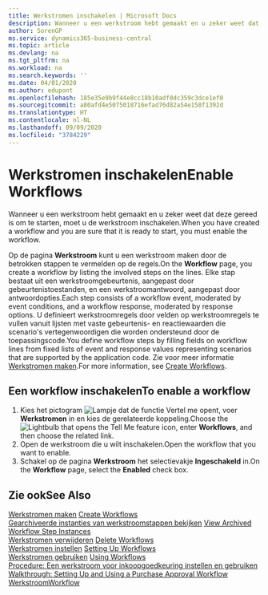 ```yaml
---
title: Werkstromen inschakelen | Microsoft Docs
description: Wanneer u een werkstroom hebt gemaakt en u zeker weet dat deze gereed is om te starten, moet u de werkstroom inschakelen.
author: SorenGP
ms.service: dynamics365-business-central
ms.topic: article
ms.devlang: na
ms.tgt_pltfrm: na
ms.workload: na
ms.search.keywords: ''
ms.date: 04/01/2020
ms.author: edupont
ms.openlocfilehash: 185e35e9b9f44e8cc18b10adf0dc359c3dce1ef0
ms.sourcegitcommit: a80afd4e5075018716efad76d82a54e158f1392d
ms.translationtype: HT
ms.contentlocale: nl-NL
ms.lasthandoff: 09/09/2020
ms.locfileid: "3784229"
---
```

# <a name="enable-workflows"></a><span data-ttu-id="db05e-103">Werkstromen inschakelen</span><span class="sxs-lookup"><span data-stu-id="db05e-103">Enable Workflows</span></span>
<span data-ttu-id="db05e-104">Wanneer u een werkstroom hebt gemaakt en u zeker weet dat deze gereed is om te starten, moet u de werkstroom inschakelen.</span><span class="sxs-lookup"><span data-stu-id="db05e-104">When you have created a workflow and you are sure that it is ready to start, you must enable the workflow.</span></span>  

 <span data-ttu-id="db05e-105">Op de pagina **Werkstroom** kunt u een werkstroom maken door de betrokken stappen te vermelden op de regels.</span><span class="sxs-lookup"><span data-stu-id="db05e-105">On the **Workflow** page, you create a workflow by listing the involved steps on the lines.</span></span> <span data-ttu-id="db05e-106">Elke stap bestaat uit een werkstroomgebeurtenis, aangepast door gebeurtenistoestanden, en een werkstroomantwoord, aangepast door antwoordopties.</span><span class="sxs-lookup"><span data-stu-id="db05e-106">Each step consists of a workflow event, moderated by event conditions, and a workflow response, moderated by response options.</span></span> <span data-ttu-id="db05e-107">U definieert werkstroomregels door velden op werkstroomregels te vullen vanuit lijsten met vaste gebeurtenis- en reactiewaarden die scenario's vertegenwoordigen die worden ondersteund door de toepassingscode.</span><span class="sxs-lookup"><span data-stu-id="db05e-107">You define workflow steps by filling fields on workflow lines from fixed lists of event and response values representing scenarios that are supported by the application code.</span></span> <span data-ttu-id="db05e-108">Zie voor meer informatie [Werkstromen maken](across-how-to-create-workflows.md).</span><span class="sxs-lookup"><span data-stu-id="db05e-108">For more information, see [Create Workflows](across-how-to-create-workflows.md).</span></span>  

## <a name="to-enable-a-workflow"></a><span data-ttu-id="db05e-109">Een workflow inschakelen</span><span class="sxs-lookup"><span data-stu-id="db05e-109">To enable a workflow</span></span>  
1.  <span data-ttu-id="db05e-110">Kies het pictogram ![Lampje dat de functie Vertel me opent](media/ui-search/search_small.png "Vertel me wat u wilt doen"), voer **Werkstromen** in en kies de gerelateerde koppeling.</span><span class="sxs-lookup"><span data-stu-id="db05e-110">Choose the ![Lightbulb that opens the Tell Me feature](media/ui-search/search_small.png "Tell me what you want to do") icon, enter **Workflows**, and then choose the related link.</span></span>  
2.  <span data-ttu-id="db05e-111">Open de werkstroom die u wilt inschakelen.</span><span class="sxs-lookup"><span data-stu-id="db05e-111">Open the workflow that you want to enable.</span></span>  
3.  <span data-ttu-id="db05e-112">Schakel op de pagina **Werkstroom** het selectievakje **Ingeschakeld** in.</span><span class="sxs-lookup"><span data-stu-id="db05e-112">On the **Workflow** page, select the **Enabled** check box.</span></span>  

## <a name="see-also"></a><span data-ttu-id="db05e-113">Zie ook</span><span class="sxs-lookup"><span data-stu-id="db05e-113">See Also</span></span>  
 <span data-ttu-id="db05e-114">[Werkstromen maken](across-how-to-create-workflows.md) </span><span class="sxs-lookup"><span data-stu-id="db05e-114">[Create Workflows](across-how-to-create-workflows.md) </span></span>  
 <span data-ttu-id="db05e-115">[Gearchiveerde instanties van werkstroomstappen bekijken](across-how-to-view-archived-workflow-step-instances.md) </span><span class="sxs-lookup"><span data-stu-id="db05e-115">[View Archived Workflow Step Instances](across-how-to-view-archived-workflow-step-instances.md) </span></span>  
 <span data-ttu-id="db05e-116">[Werkstromen verwijderen](across-how-to-delete-workflows.md) </span><span class="sxs-lookup"><span data-stu-id="db05e-116">[Delete Workflows](across-how-to-delete-workflows.md) </span></span>  
 <span data-ttu-id="db05e-117">[Werkstromen instellen](across-set-up-workflows.md) </span><span class="sxs-lookup"><span data-stu-id="db05e-117">[Setting Up Workflows](across-set-up-workflows.md) </span></span>  
 <span data-ttu-id="db05e-118">[Werkstromen gebruiken](across-use-workflows.md) </span><span class="sxs-lookup"><span data-stu-id="db05e-118">[Using Workflows](across-use-workflows.md) </span></span>  
 <span data-ttu-id="db05e-119">[Procedure: Een werkstroom voor inkoopgoedkeuring instellen en gebruiken](walkthrough-setting-up-and-using-a-purchase-approval-workflow.md) </span><span class="sxs-lookup"><span data-stu-id="db05e-119">[Walkthrough: Setting Up and Using a Purchase Approval Workflow](walkthrough-setting-up-and-using-a-purchase-approval-workflow.md) </span></span>  
 [<span data-ttu-id="db05e-120">Werkstroom</span><span class="sxs-lookup"><span data-stu-id="db05e-120">Workflow</span></span>](across-workflow.md)   
